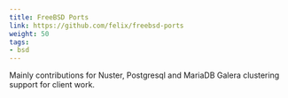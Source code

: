```yaml
---
title: FreeBSD Ports
link: https://github.com/felix/freebsd-ports
weight: 50
tags:
- bsd
---
```


Mainly contributions for Nuster, Postgresql and MariaDB Galera clustering
support for client work.
